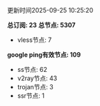 更新时间2025-09-25 10:25:20

**总订阅: 23**
**总节点: 5307**
- vless节点: 7

**google ping有效节点: 109**
- ss节点: 62
- v2ray节点: 43
- trojan节点: 3
- ssr节点: 1
